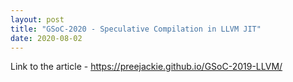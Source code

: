 ```yaml
---
layout: post
title: "GSoC-2020 - Speculative Compilation in LLVM JIT"
date: 2020-08-02
---
```


Link to the article - <https://preejackie.github.io/GSoC-2019-LLVM/>
